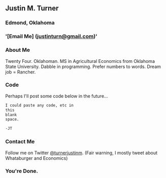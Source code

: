 ## Justin M. Turner
### Edmond, Oklahoma
### '[Email Me] (justinturn@gmail.com)'


### About Me

Twenty Four. Oklahoman. MS in Agricultural Economics from Oklahoma State University. 
Dabble in programming. Prefer numbers to words. Dream job = Rancher. 




### Code

Perhaps I'll post some code below in the future...
```markdown
I could paste any code, etc in 
this
blank 
space.

-JT
```

### Contact Me

Follow me on Twitter [@turnerjustinm](https://twitter.com/turnerjustinm). (Fair warning, I mostly tweet about Whataburger and Economics)


### You're Done.
